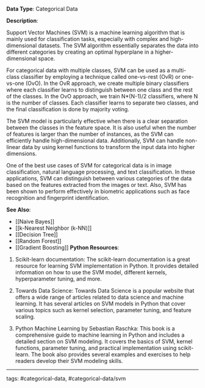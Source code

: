 **Data Type**: Categorical Data

**Description**:

Support Vector Machines (SVM) is a machine learning algorithm that is mainly used for classification tasks, especially with complex and high-dimensional datasets. The SVM algorithm essentially separates the data into different categories by creating an optimal hyperplane in a higher-dimensional space. 

For categorical data with multiple classes, SVM can be used as a multi-class classifier by employing a technique called one-vs-rest (OvR) or one-vs-one (OvO). In the OvR approach, we create multiple binary classifiers where each classifier learns to distinguish between one class and the rest of the classes. In the OvO approach, we train N*(N-1)/2 classifiers, where N is the number of classes. Each classifier learns to separate two classes, and the final classification is done by majority voting.

The SVM model is particularly effective when there is a clear separation between the classes in the feature space. It is also useful when the number of features is larger than the number of instances, as the SVM can efficiently handle high-dimensional data. Additionally, SVM can handle non-linear data by using kernel functions to transform the input data into higher dimensions.

One of the best use cases of SVM for categorical data is in image classification, natural language processing, and text classification. In these applications, SVM can distinguish between various categories of the data based on the features extracted from the images or text. Also, SVM has been shown to perform effectively in biometric applications such as face recognition and fingerprint identification.

**See Also**:

- [[Naive Bayes]]
- [[k-Nearest Neighbor (k-NN)]]
- [[Decision Tree]]
- [[Random Forest]]
- [[Gradient Boosting]]
**Python Resources**:

1. Scikit-learn documentation: The scikit-learn documentation is a great resource for learning SVM implementation in Python. It provides detailed information on how to use the SVM model, different kernels, hyperparameter tuning, and more.

2. Towards Data Science: Towards Data Science is a popular website that offers a wide range of articles related to data science and machine learning. It has several articles on SVM models in Python that cover various topics such as kernel selection, parameter tuning, and feature scaling.

3. Python Machine Learning by Sebastian Raschka: This book is a comprehensive guide to machine learning in Python and includes a detailed section on SVM modeling. It covers the basics of SVM, kernel functions, parameter tuning, and practical implementation using scikit-learn. The book also provides several examples and exercises to help readers develop their SVM modeling skills.


---
tags: #categorical-data, #categorical-data/svm
